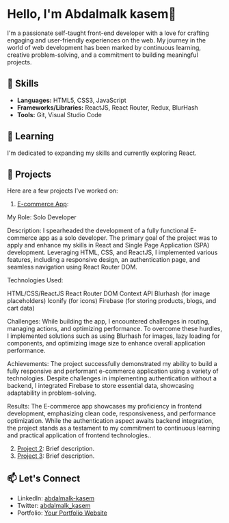 # Hello, I'm Abdalmalk kasem👋

I'm a passionate self-taught front-end developer with a love for crafting engaging and user-friendly experiences on the web. My journey in the world of web development has been marked by continuous learning, creative problem-solving, and a commitment to building meaningful projects.

## 🔧 Skills

- **Languages:** HTML5, CSS3, JavaScript
- **Frameworks/Libraries:** ReactJS, React Router, Redux, BlurHash
- **Tools:** Git, Visual Studio Code

## 🌱 Learning

I'm dedicated to expanding my skills and currently exploring React.

## 🚀 Projects

Here are a few projects I've worked on:

1. [E-commerce App](https://e-commerce-app-29287.web.app):

My Role: Solo Developer

Description:
I spearheaded the development of a fully functional E-commerce app as a solo developer. The primary goal of the project was to apply and enhance my skills in React and Single Page Application (SPA) development. Leveraging HTML, CSS, and ReactJS, I implemented various features, including a responsive design, an authentication page, and seamless navigation using React Router DOM.

Technologies Used:

HTML/CSS/ReactJS
React Router DOM
Context API
Blurhash (for image placeholders)
Iconify (for icons)
Firebase (for storing products, blogs, and cart data)

Challenges:
While building the app, I encountered challenges in routing, managing actions, and optimizing performance. To overcome these hurdles, I implemented solutions such as using Blurhash for images, lazy loading for components, and optimizing image size to enhance overall application performance.

Achievements:
The project successfully demonstrated my ability to build a fully responsive and performant e-commerce application using a variety of technologies. Despite challenges in implementing authentication without a backend, I integrated Firebase to store essential data, showcasing adaptability in problem-solving.

Results:
The E-commerce app showcases my proficiency in frontend development, emphasizing clean code, responsiveness, and performance optimization. While the authentication aspect awaits backend integration, the project stands as a testament to my commitment to continuous learning and practical application of frontend technologies..

2. [Project 2](link-to-project-2): Brief description.
3. [Project 3](link-to-project-3): Brief description.

## 📫 Let's Connect

- LinkedIn: [abdalmalk-kasem](https://www.linkedin.com/in/abdalmalk-kasem-37b628274/)
- Twitter: [abdalmalk_kasem]([https://twitter.com/your-twitter-profile](https://twitter.com/abdalmalk_kasem))
- Portfolio: [Your Portfolio Website](https://www.your-portfolio.com)

